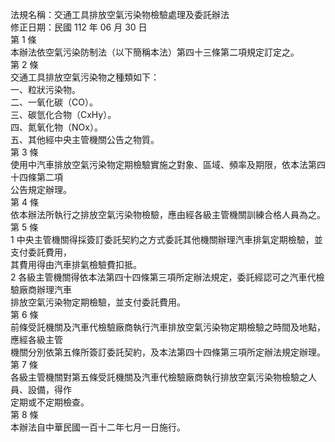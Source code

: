 法規名稱：交通工具排放空氣污染物檢驗處理及委託辦法  
修正日期：民國 112 年 06 月 30 日  
第 1 條  
本辦法依空氣污染防制法（以下簡稱本法）第四十三條第二項規定訂定之。  
第 2 條  
交通工具排放空氣污染物之種類如下：  
一、粒狀污染物。  
二、一氧化碳（CO）。  
三、碳氫化合物（CxHy）。  
四、氮氧化物（NOx）。  
五、其他經中央主管機關公告之物質。  
第 3 條  
使用中汽車排放空氣污染物定期檢驗實施之對象、區域、頻率及期限，依本法第四十四條第二項  
公告規定辦理。  
第 4 條  
依本辦法所執行之排放空氣污染物檢驗，應由經各級主管機關訓練合格人員為之。  
第 5 條  
1 中央主管機關得採簽訂委託契約之方式委託其他機關辦理汽車排氣定期檢驗，並支付委託費用，  
其費用得由汽車排氣檢驗費扣抵。  
2 各級主管機關得依本法第四十四條第三項所定辦法規定，委託經認可之汽車代檢驗廠商辦理汽車  
排放空氣污染物定期檢驗，並支付委託費用。  
第 6 條  
前條受託機關及汽車代檢驗廠商執行汽車排放空氣污染物定期檢驗之時間及地點，應經各級主管  
機關分別依第五條所簽訂委託契約，及本法第四十四條第三項所定辦法規定辦理。  
第 7 條  
各級主管機關對第五條受託機關及汽車代檢驗廠商執行排放空氣污染物檢驗之人員、設備，得作  
定期或不定期檢查。  
第 8 條  
本辦法自中華民國一百十二年七月一日施行。  


